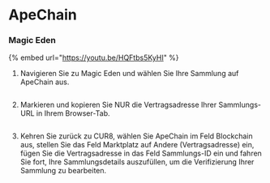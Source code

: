 # ApeChain

### Magic Eden

{% embed url="https://youtu.be/HQFtbs5KyHI" %}

1. Navigieren Sie zu Magic Eden und wählen Sie Ihre Sammlung auf ApeChain aus.

<figure><img src="../../.gitbook/assets/Screenshot 2025-01-31 at 12.03.23.png" alt=""><figcaption></figcaption></figure>

2. Markieren und kopieren Sie NUR die Vertragsadresse Ihrer Sammlungs-URL in Ihrem Browser-Tab.

<figure><img src="../../.gitbook/assets/Screenshot 2025-01-31 at 12.05.50.png" alt=""><figcaption></figcaption></figure>

3. Kehren Sie zurück zu CUR8, wählen Sie ApeChain im Feld Blockchain aus, stellen Sie das Feld Marktplatz auf Andere (Vertragsadresse) ein, fügen Sie die Vertragsadresse in das Feld Sammlungs-ID ein und fahren Sie fort, Ihre Sammlungsdetails auszufüllen, um die Verifizierung Ihrer Sammlung zu bearbeiten.

<figure><img src="../../.gitbook/assets/Screenshot 2025-01-31 at 12.42.23.png" alt=""><figcaption></figcaption></figure>